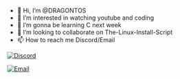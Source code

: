 - 👋 Hi, I’m @DRAGONTOS
- 👀 I’m interested in watching youtube and coding
- 🌱 I’m gonna be learning C next week
- 💞️ I’m looking to collaborate on The-Linux-Install-Script
- 📫 How to reach me Discord/Email


[![Discord](https://img.shields.io/badge/My-Discord-7289DA.svg)](https://discord.gg/your_discord_invite)


[![Email](https://img.shields.io/badge/My-Email-brightgreen)](mailto:koningdragon@gmail.com)


<!---
DRAGONTOS/DRAGONTOS is a ✨ special ✨ repository because its `README.md` (this file) appears on your GitHub profile.
You can click the Preview link to take a look at your changes.
--->
